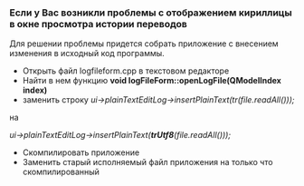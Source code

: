 ### Если у Вас возникли проблемы с отображением кириллицы в окне просмотра истории переводов ###

Для решении проблемы придется собрать приложение с внесением изменения в исходный код программы.
  * Открыть файл logfileform.cpp в текстовом редакторе
  * Найти в нем функцию **void logFileForm::openLogFile(QModelIndex index)**
  * заменить строку
_ui->plainTextEditLog->insertPlainText(tr(file.readAll()));_

на

_ui->plainTextEditLog->insertPlainText(**trUtf8**(file.readAll()));_
  * Скомпилировать приложение
  * Заменить старый исполняемый файл приложения на только что скомпилированный